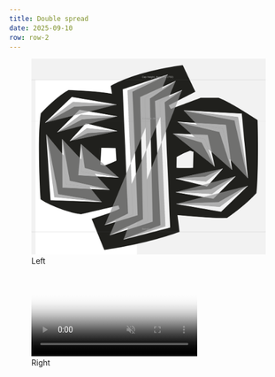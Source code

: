 ```yaml
---
title: Double spread
date: 2025-09-10
row: row-2
---
```

<figure>
  <!-- make sure this path matches the real filename, e.g. 01.png or 01.jpg -->
  <img src="/archive/img/01.png" alt="">
  <figcaption>Left</figcaption>
</figure>

<figure>
  <video playsinline controls muted preload="metadata" poster="/archive/img/01.png">
    <source src="/archive/img/02.mp4" type="video/mp4">
  </video>
  <figcaption>Right</figcaption>
</figure>
